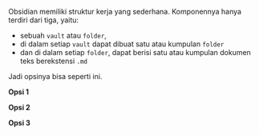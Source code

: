 Obsidian memiliki struktur kerja yang sederhana. Komponennya hanya terdiri dari tiga, yaitu:
- sebuah `vault` atau `folder`,
- di dalam setiap `vault` dapat dibuat satu atau kumpulan `folder`
- dan di dalam setiap `folder`, dapat berisi satu atau kumpulan dokumen teks berekstensi `.md`

Jadi opsinya bisa seperti ini.

**Opsi 1**



**Opsi 2**



**Opsi 3**




